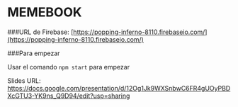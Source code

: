 MEMEBOOK
========

###URL de Firebase:
[https://popping-inferno-8110.firebaseio.com/](https://popping-inferno-8110.firebaseio.com/)

###Para empezar

Usar el comando `npm start` para empezar

Slides URL: https://docs.google.com/presentation/d/12Og1Jk9WXSnbwC6FR4gUOyPBDXcGTU3-YK9ns_Q9D94/edit?usp=sharing
